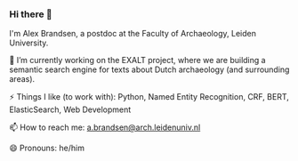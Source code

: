 ### Hi there 👋

I'm Alex Brandsen, a postdoc at the Faculty of Archaeology, Leiden University. 

🔭 I’m currently working on the EXALT project, where we are building a semantic search engine for texts about Dutch archaeology (and surrounding areas). 

⚡ Things I like (to work with): Python, Named Entity Recognition, CRF, BERT, ElasticSearch, Web Development

📫 How to reach me: a.brandsen@arch.leidenuniv.nl

😄 Pronouns: he/him


